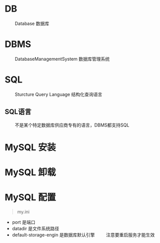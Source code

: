 
# DB
&emsp;&emsp; Database 数据库
# DBMS
&emsp;&emsp; DatabaseManagementSystem 数据库管理系统
# SQL
&emsp;&emsp; Sturcture Query Language 结构化查询语言
## SQL语言
&emsp;&emsp; 不是某个特定数据库供应商专有的语言，DBMS都支持SQL
# MySQL 安装
# MySQL 卸载
# MySQL 配置
> my.ini
- port 是端口
- datadir 是文件系统路径
- default-storage-engin 是数据库默认引擎
&emsp;&emsp; 注意要重启服务才能生效

